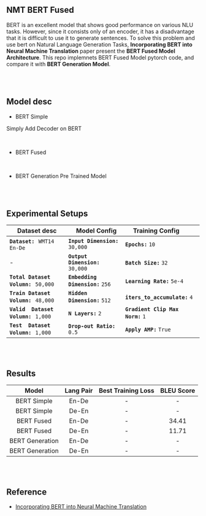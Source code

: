 ## NMT BERT Fused

BERT is an excellent model that shows good performance on various NLU tasks. However, since it consists only of an encoder, it has a disadvantage that it is difficult to use it to generate sentences. To solve this problem and use bert on Natural Language Generation Tasks, **Incorporating BERT into Neural Machine Translation** paper present the **BERT Fused Model Architecture**.
This repo implemnets BERT Fused Model pytorch code, and compare it with **BERT Generation Model**.

<br>
<br>

## Model desc

* BERT Simple

Simply Add Decoder on BERT

<br>

* BERT Fused


<br>

* BERT Generation Pre Trained Model


<br>
<br>

## Experimental Setups


| &emsp; **Dataset desc**                              | &emsp; **Model Config**                 | &emsp; **Training Config**               |
| :---                                                 | :---                                    | :---                                     |
| **`Dataset:`** &hairsp; `WMT14 En-De`                | **`Input Dimension:`** `30,000`         | **`Epochs:`** `10`                       |
| -                                                    | **`Output Dimension:`** `30,000`        | **`Batch Size:`** `32`                   |
| **`Total Dataset Volumn:`** &hairsp; `50,000` &emsp; | **`Embedding Dimension:`** `256` &emsp; | **`Learning Rate:`** `5e-4`              |
| **`Train Dataset Volumn:`** &hairsp; `48,000`        | **`Hidden Dimension:`** `512`           | **`iters_to_accumulate:`** `4`           |
| **`Valid  Dataset Volumn:`** &hairsp; `1,000`        | **`N Layers:`** `2`                     | **`Gradient Clip Max Norm:`** `1` &emsp; |
| **`Test  Dataset Volumn:`** &hairsp; `1,000`         | **`Drop-out Ratio:`** `0.5`             | **`Apply AMP:`** `True`                  |


<br>
<br>

## Results

| Model | Lang Pair | Best Training Loss | BLEU Score |
| :---: | :---: | :---: | :---: |
| BERT Simple     | En-De | - | - |
| BERT Simple     | De-En | - | - |
| BERT Fused      | En-De | - | 34.41 |
| BERT Fused      | De-En | - | 11.71 |
| BERT Generation | En-De | - | - |
| BERT Generation | De-En | - | - |

<br>
<br>


## Reference
* [Incorporating BERT into Neural Machine Translation](https://arxiv.org/abs/2002.06823)
